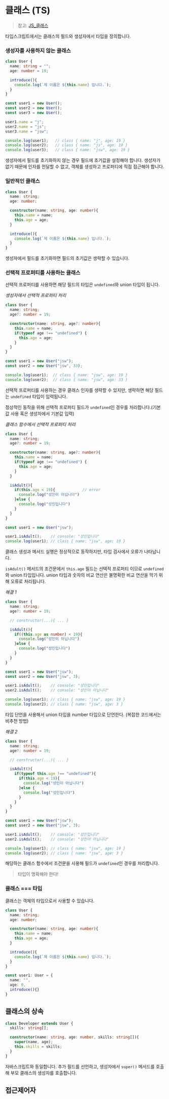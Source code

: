 # 클래스 (TS)
> 참고: [JS_클래스](https://github.com/allmie/study/blob/main/frontend/JS/JS_%ED%81%B4%EB%9E%98%EC%8A%A4.md)

타입스크립트에서는 클래스의 필드와 생성자에서 타입을 정의합니다. 

### 생성자를 사용하지 않는 클래스
```typescript
class User {
  name: string = "";
  age: number = 19;

  introduce(){
    console.log(`제 이름은 ${this.name} 입니다.`);
  }
}

const user1 = new User();
const user2 = new User();
const user3 = new User();

user1.name = "j";
user2.name = "js";
user3.name = "jsw";

console.log(user1);   // class { name: "j", age: 19 }
console.log(user2);   // class { name: "js", age: 19 }
console.log(user3);   // class { name: "jsw", age: 19 }
```
생성자에서 필드를 초기화하지 않는 경우 필드에 초기값을 설정해야 합니다. 생성자가 없기 때문에 인자를 전달할 수 없고, 객체를 생성하고 프로퍼티에 직접 접근해야 합니다.

### 일반적인 클래스
```typescript
class User {
  name: string;
  age: number;

  constructor(name: string, age: number){
    this.name = name;
    this.age = age;
  }

  introduce(){
    console.log(`제 이름은 ${this.name} 입니다.`);
  }
}
```
생성자에서 필드를 초기화하면 필드의 초기값은 생략할 수 있습니다.


### 선택적 프로퍼티를 사용하는 클래스
선택적 프로퍼티를 사용하면 해당 필드의 타입은 `undefined`와 union 타입이 됩니다.

*생성자에서 선택적 프로퍼티 처리*
```typescript
class User {
  name: string;
  age?: number = 19;

  constructor(name: string, age?: number){
    this.name = name;
    if(typeof age !== "undefined") {
      this.age = age;
    }
  }
}

const user1 = new User("jsw");
const user2 = new User("jsw", 33);

console.log(user1);  // class { name: "jsw", age: 19 }
console.log(user2);  // class { name: "jsw", age: 33 }
```
선택적 프로퍼티를 사용하는 경우 클래스 인자를 생략할 수 있지만, 생략하면 해당 필드는 `undefined` 타입이 입력됩니다.

정상적인 동작을 위해 선택적 프로퍼티 필드가 `undefined`인 경우를 처리합니다.(기본값 사용 혹은 생성자에서 기본값 입력)


*클래스 함수에서 선택적 프로퍼티 처리*
```typescript
class User {
  name: string;
  age?: number = 19;

  constructor(name: string, age?: number){
    this.name = name;
    if(typeof age !== "undefined") {
      this.age = age;
    }
  }

  isAdult(){
    if(this.age < 19){            // error
      console.log("성인이 아닙니다")
    }else {
      console.log("성인입니다")
    }
  }
}

const user1 = new User("jsw");

user1.isAdult();    // console: "성인입니다"
console.log(user1); // class { name: "jsw", age: 19 }
```
클래스 생성과 메서드 실행은 정상적으로 동작하지만, 타입 검사에서 오류가 나타납니다.

`isAdult()` 메서드의 조건문에서 `this.age` 필드는 선택적 프로퍼티 이므로 `undefined`와 union 타입입니다. 
union 타입과 숫자의 비교 연산은 불명확한 비교 연산을 막기 위해 오류로 처리됩니다.

*해결 1*
```typescript
class User {
  name: string;
  age?: number = 19;

  // constructor(...){ ... }

  isAdult(){
    if((this.age as number) < 19){
      console.log("성인이 아닙니다")
    }else {
      console.log("성인입니다")
    }
  }
}

const user1 = new User("jsw");
const user2 = new User("jsw", 3);

user1.isAdult();    // console: "성인입니다"
user2.isAdult();    // console: "성인이 아닙니다"

console.log(user1); // class { name: "jsw", age: 19 }
console.log(user2); // class { name: "jsw", age: 3 }
```
타입 단언을 사용해서 union 타입을 number 타입으로 단언한다. (복잡한 코드에서는 비추천 방법)

*해결 2*
```typescript
class User {
  name: string;
  age?: number = 19;

  // constructor(...){ ... }

  isAdult(){
    if(typeof this.age !== "undefined"){
      if(this.age < 19){
        console.log("성인이 아닙니다")
      }else {
        console.log("성인입니다")
      }
    }
  }
}

const user1 = new User("jsw");
const user2 = new User("jsw", 3);

user1.isAdult();    // console: "성인입니다"
user2.isAdult();    // console: "성인이 아닙니다"

console.log(user1); // class { name: "jsw", age: 19 }
console.log(user2); // class { name: "jsw", age: 3 }
```
해당하는 클래스 함수에서 조건문을 사용해 필드가 `undefined`인 경우를 처리합니다.

> 타입이 명확해야 한다!

### 클래스 === 타입
클래스는 객체의 타입으로서 사용할 수 있습니다.

```typescript
class User {
  name: string;
  age: number;

  constructor(name: string, age: number){
    this.name = name;
    this.age = age;
  }

  introduce(){
    console.log(`제 이름은 ${this.name} 입니다.`);
  }
}

const user1: User = {
  name: "",
  age: 0,
  introduce(){}
}
```


## 클래스의 상속
```typescript
class Developer extends User {
  skills: string[];

  constructor(name: string, age: number, skills: string[]){
    super(name, age);
    this.skills = skills;
  }
}
```
자바스크립트와 동일합니다. 추가 필드를 선언하고, 생성자에서 `super()` 메서드를 호출해 부모 클래스의 생성자를 호출합니다.

## 접근제어자
